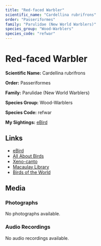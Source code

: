 ```yaml
---
title: "Red-faced Warbler"
scientific_name: "Cardellina rubrifrons"
order: "Passeriformes"
family: "Parulidae (New World Warblers)"
species_group: "Wood-Warblers"
species_code: "refwar"
---
```


# Red-faced Warbler

**Scientific Name:** Cardellina rubrifrons

**Order:** Passeriformes

**Family:** Parulidae (New World Warblers)

**Species Group:** Wood-Warblers

**Species Code:** refwar

**My Sightings:** [eBird](https://ebird.org/lifelist?r=world&time=life&spp=refwar)

## Links
* [eBird](https://ebird.org/species/refwar) 
* [All About Birds](https://www.allaboutbirds.org/guide/refwar) 
* [Xeno-canto](https://www.xeno-canto.org/species/refwar) 
* [Macaulay Library](https://search.macaulaylibrary.org/catalog?taxonCode=refwar&sort=rating_rank_desc)
* [Birds of the World](https://birdsoftheworld.org/bow/species/refwar)

## Media
### Photographs
No photographs available.

### Audio Recordings
No audio recordings available.
